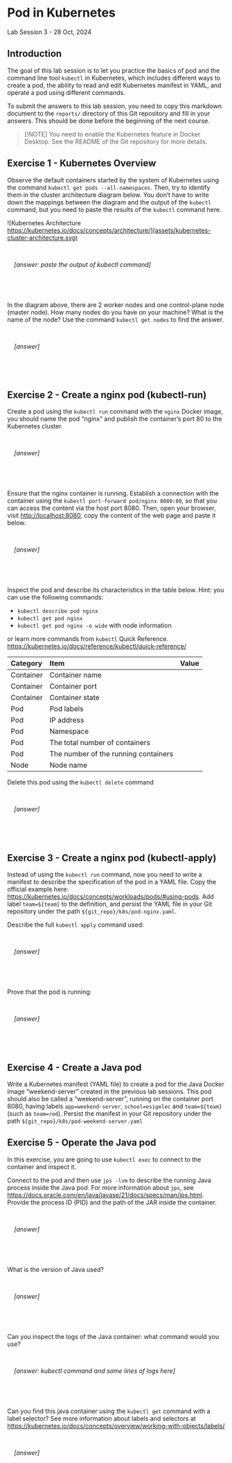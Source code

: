 # Pod in Kubernetes

Lab Session 3 - 28 Oct, 2024

## Introduction

The goal of this lab session is to let you practice the basics of pod
and the command line tool `kubectl` in Kubernetes, which includes
different ways to create a pod, the ability to read and edit Kubernetes
manifest in YAML, and operate a pod using different commands.

To submit the answers to this lab session, you need to copy this
markdown document to the `reports/` directory of this Git repository and
fill in your answers. This should be done before the beginning of the
next course.

> [!NOTE] You need to enable the Kubernetes feature in Docker Desktop.
> See the README of the Git repository for more details.

## Exercise 1 - Kubernetes Overview

Observe the default containers started by the system of Kubernetes using
the command `kubectl get pods --all-namespaces`. Then, try to identify
them in the cluster architecture diagram below. You don’t have to write
down the mappings between the diagram and the output of the `kubectl`
command, but you need to paste the results of the `kubectl` command
here.

![Kubernetes Architecture
https://kubernetes.io/docs/concepts/architecture/](assets/kubernetes-cluster-architecture.svg)

  

    *\[answer: paste the output of kubectl command\]*

  

  

In the diagram above, there are 2 worker nodes and one control-plane
node (master node). How many nodes do you have on your machine? What is
the name of the node? Use the command `kubectl get nodes` to find the
answer.

  

    *\[answer\]*

  

  

## Exercise 2 - Create a nginx pod (kubectl-run)

Create a pod using the `kubectl run` command with the `nginx` Docker
image, you should name the pod “nginx” and publish the container’s port
80 to the Kubernetes cluster.

  

    *\[answer\]*

  

  

Ensure that the nginx container is running. Establish a connection with
the container using the `kubectl port-forward pod/nginx 8080:80`, so
that you can access the content via the host port 8080. Then, open your
browser, visit <http://localhost:8080>, copy the content of the web page
and paste it below.

  

    *\[answer\]*

  

  

Inspect the pod and describe its characteristics in the table below.
Hint: you can use the following commands:

- `kubectl describe pod nginx`
- `kubectl get pod nginx`
- `kubectl get pod nginx -o wide` with node information

or learn more commands from `kubectl` Quick Reference.
<https://kubernetes.io/docs/reference/kubectl/quick-reference/>

| Category  | Item                                 | Value |
|:----------|:-------------------------------------|:------|
| Container | Container name                       |       |
| Container | Container port                       |       |
| Container | Container state                      |       |
| Pod       | Pod labels                           |       |
| Pod       | IP address                           |       |
| Pod       | Namespace                            |       |
| Pod       | The total number of containers       |       |
| Pod       | The number of the running containers |       |
| Node      | Node name                            |       |

Delete this pod using the `kubectl delete` command

  

    *\[answer\]*

  

  

## Exercise 3 - Create a nginx pod (kubectl-apply)

Instead of using the `kubectl run` command, now you need to write a
manifest to describe the specification of the pod in a YAML file. Copy
the official example here:
<https://kubernetes.io/docs/concepts/workloads/pods/#using-pods>. Add
label `team=${team}` to the definition, and persist the YAML file in
your Git repository under the path `${git_repo}/k8s/pod-nginx.yaml`.

Describe the full `kubectl apply` command used:

  

    *\[answer\]*

  

  

Prove that the pod is running:

  

    *\[answer\]*

  

  

## Exercise 4 - Create a Java pod

Write a Kubernetes manifest (YAML file) to create a pod for the Java
Docker image “weekend-server” created in the previous lab sessions. This
pod should also be called a “weekend-server”, running on the container
port 8080, having labels `app=weekend-server`, `school=esigelec` and
`team=${team}` (such as `team=red`). Persist the manifest in your Git
repository under the path `${git_repo}/k8s/pod-weekend-server.yaml`

## Exercise 5 - Operate the Java pod

In this exercise, you are going to use `kubectl exec` to connect to the
container and inspect it.

Connect to the pod and then use `jps -lvm` to describe the running Java
process inside the Java pod. For more information about `jps`, see
<https://docs.oracle.com/en/java/javase/21/docs/specs/man/jps.html>.
Provide the process ID (PID) and the path of the JAR inside the
container.

  

    *\[answer\]*

  

  

What is the version of Java used?

  

    *\[answer\]*

  

  

Can you inspect the logs of the Java container: what command would you
use?

  

    *\[answer: kubectl command and some lines of logs here\]*

  

  

Can you find this java container using the `kubectl get` command with a
label selector? See more information about labels and selectors at
https://kubernetes.io/docs/concepts/overview/working-with-objects/labels/

  

    *\[answer\]*

  
